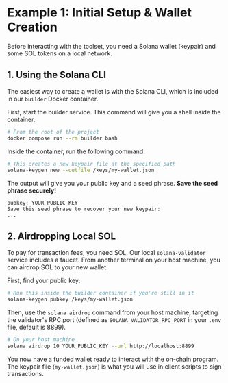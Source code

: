 # Example 1: Initial Setup & Wallet Creation

Before interacting with the toolset, you need a Solana wallet (keypair) and some SOL tokens on a local network.

## 1. Using the Solana CLI

The easiest way to create a wallet is with the Solana CLI, which is included in our `builder` Docker container.

First, start the builder service. This command will give you a shell inside the container.

```bash
# From the root of the project
docker compose run --rm builder bash
```

Inside the container, run the following command:

```bash
# This creates a new keypair file at the specified path
solana-keygen new --outfile /keys/my-wallet.json
```

The output will give you your public key and a seed phrase. **Save the seed phrase securely!**

```
pubkey: YOUR_PUBLIC_KEY
Save this seed phrase to recover your new keypair:
...
```

## 2. Airdropping Local SOL

To pay for transaction fees, you need SOL. Our local `solana-validator` service includes a faucet. From another terminal on your host machine, you can airdrop SOL to your new wallet.

First, find your public key:

```bash
# Run this inside the builder container if you're still in it
solana-keygen pubkey /keys/my-wallet.json
```

Then, use the `solana airdrop` command from your host machine, targeting the validator's RPC port (defined as `SOLANA_VALIDATOR_RPC_PORT` in your `.env` file, default is 8899).

```bash
# On your host machine
solana airdrop 10 YOUR_PUBLIC_KEY --url http://localhost:8899
```

You now have a funded wallet ready to interact with the on-chain program. The keypair file (`my-wallet.json`) is what you will use in client scripts to sign transactions.